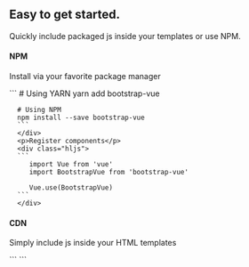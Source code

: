 <h2 class="bd-featurette-title">Easy to get started.</h2>

<p class="lead">
   Quickly include packaged js inside your templates or use NPM.
</p>

<div class="row">
   <div class="col-sm-6 mb-3">
      <h4>NPM</h4>
      <p>Install via your favorite package manager</p>
      <div class="hljs">
      ```
      # Using YARN
      yarn add bootstrap-vue
      
      # Using NPM
      npm install --save bootstrap-vue
      ```
      </div>
      <p>Register components</p>
      <div class="hljs">
      ```
         import Vue from 'vue'
         import BootstrapVue from 'bootstrap-vue'
         
         Vue.use(BootstrapVue)
      ```
      </div>
   </div>
   <div class="col-sm-6 mb-3">
      <h4>CDN</h4>
      <p>Simply include js inside your HTML templates</p>
      <div class="hljs">
      ```
         <!-- Add this after vue.js -->
         <script src="//unpkg.com/bootstrap-vue@latest/dist/bootstrap-vue.js"></script>
      ```
      </div>
   </div>
</div>